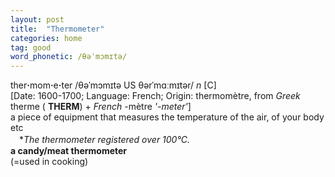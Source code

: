 ```yaml
---
layout: post
title:  "Thermometer"
categories: home
tag: good
word_phonetic: /θəˈmɔmɪtə/
---
```

<DIV style="MARGIN: 0px 0px 5px">ther<B>·</B>mom<B>·</B>e<B>·</B>ter /θəˈmɔmɪtə US θərˈmɑːmɪtər/ <I>n</I> [C] <BR>[Date: 1600-1700; Language: French; Origin: thermomètre, from <I>Greek</I> therme ( <B>THERM</B>) + <I>French</I> -mètre <I>'-meter'</I>]<BR>a piece of equipment that measures the temperature of the air, of your body etc<BR>　*<I>The thermometer registered over 100°C.</I><BR><B>a candy/meat thermometer</B><BR>(=used in cooking)</DIV>
